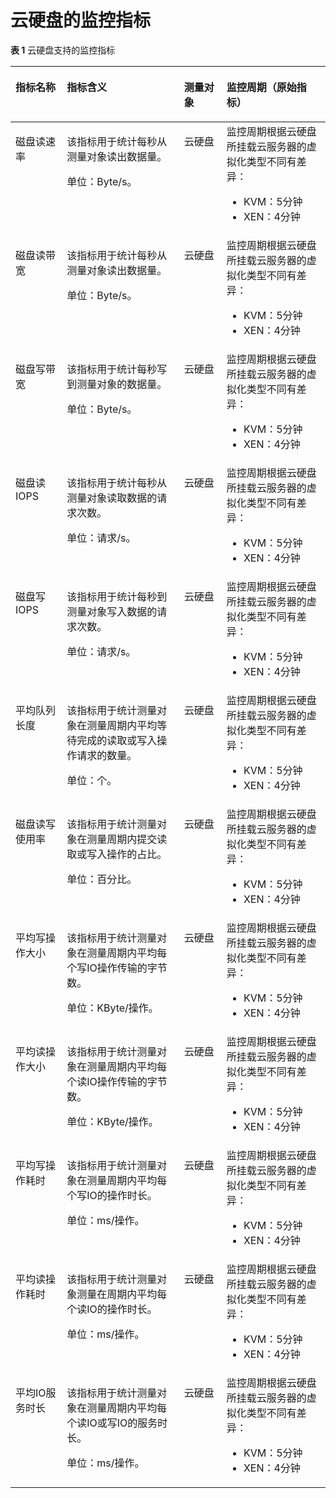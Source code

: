 # 云硬盘的监控指标<a name="ZH-CN_TOPIC_0084572318"></a>

**表 1**  云硬盘支持的监控指标

<a name="table119871055813"></a>
<table><thead align="left"><tr id="zh-cn_topic_0095137102_row7299845174418"><th class="cellrowborder" valign="top" width="16.32%" id="mcps1.2.5.1.1"><p id="zh-cn_topic_0095137102_p7299164517441"><a name="zh-cn_topic_0095137102_p7299164517441"></a><a name="zh-cn_topic_0095137102_p7299164517441"></a>指标名称</p>
</th>
<th class="cellrowborder" valign="top" width="37.2%" id="mcps1.2.5.1.2"><p id="zh-cn_topic_0095137102_p20300194510442"><a name="zh-cn_topic_0095137102_p20300194510442"></a><a name="zh-cn_topic_0095137102_p20300194510442"></a>指标含义</p>
</th>
<th class="cellrowborder" valign="top" width="13.489999999999998%" id="mcps1.2.5.1.3"><p id="zh-cn_topic_0095137102_p1730013458445"><a name="zh-cn_topic_0095137102_p1730013458445"></a><a name="zh-cn_topic_0095137102_p1730013458445"></a>测量对象</p>
</th>
<th class="cellrowborder" valign="top" width="32.99%" id="mcps1.2.5.1.4"><p id="zh-cn_topic_0095137102_p1489034132517"><a name="zh-cn_topic_0095137102_p1489034132517"></a><a name="zh-cn_topic_0095137102_p1489034132517"></a>监控周期（原始指标）</p>
</th>
</tr>
</thead>
<tbody><tr id="zh-cn_topic_0095137102_row130211454448"><td class="cellrowborder" valign="top" width="16.32%" headers="mcps1.2.5.1.1 "><p id="zh-cn_topic_0095137102_p430284514414"><a name="zh-cn_topic_0095137102_p430284514414"></a><a name="zh-cn_topic_0095137102_p430284514414"></a>磁盘读速率</p>
</td>
<td class="cellrowborder" valign="top" width="37.2%" headers="mcps1.2.5.1.2 "><p id="zh-cn_topic_0095137102_p3515183844613"><a name="zh-cn_topic_0095137102_p3515183844613"></a><a name="zh-cn_topic_0095137102_p3515183844613"></a>该指标用于统计每秒从测量对象读出数据量。</p>
<p id="zh-cn_topic_0095137102_p3303745174410"><a name="zh-cn_topic_0095137102_p3303745174410"></a><a name="zh-cn_topic_0095137102_p3303745174410"></a>单位：Byte/s。</p>
</td>
<td class="cellrowborder" valign="top" width="13.489999999999998%" headers="mcps1.2.5.1.3 "><p id="zh-cn_topic_0095137102_p133031245114411"><a name="zh-cn_topic_0095137102_p133031245114411"></a><a name="zh-cn_topic_0095137102_p133031245114411"></a>云硬盘</p>
</td>
<td class="cellrowborder" valign="top" width="32.99%" headers="mcps1.2.5.1.4 "><div class="p" id="zh-cn_topic_0095137102_p1560465462516"><a name="zh-cn_topic_0095137102_p1560465462516"></a><a name="zh-cn_topic_0095137102_p1560465462516"></a>监控周期根据云硬盘所挂载<span id="zh-cn_topic_0095137102_text9384132716509"><a name="zh-cn_topic_0095137102_text9384132716509"></a><a name="zh-cn_topic_0095137102_text9384132716509"></a>云服务器</span>的虚拟化类型不同有差异：<a name="zh-cn_topic_0095137102_ul760455415251"></a><a name="zh-cn_topic_0095137102_ul760455415251"></a><ul id="zh-cn_topic_0095137102_ul760455415251"><li>KVM：5分钟</li><li>XEN：4分钟</li></ul>
</div>
</td>
</tr>
<tr id="zh-cn_topic_0095137102_row58713584313"><td class="cellrowborder" valign="top" width="16.32%" headers="mcps1.2.5.1.1 "><p id="zh-cn_topic_0095137102_p639293919437"><a name="zh-cn_topic_0095137102_p639293919437"></a><a name="zh-cn_topic_0095137102_p639293919437"></a>磁盘读带宽</p>
</td>
<td class="cellrowborder" valign="top" width="37.2%" headers="mcps1.2.5.1.2 "><p id="zh-cn_topic_0095137102_p63947395438"><a name="zh-cn_topic_0095137102_p63947395438"></a><a name="zh-cn_topic_0095137102_p63947395438"></a>该指标用于统计每秒从测量对象读出数据量。</p>
<p id="zh-cn_topic_0095137102_p19395103912436"><a name="zh-cn_topic_0095137102_p19395103912436"></a><a name="zh-cn_topic_0095137102_p19395103912436"></a>单位：Byte/s。</p>
</td>
<td class="cellrowborder" valign="top" width="13.489999999999998%" headers="mcps1.2.5.1.3 "><p id="zh-cn_topic_0095137102_p75621043204313"><a name="zh-cn_topic_0095137102_p75621043204313"></a><a name="zh-cn_topic_0095137102_p75621043204313"></a>云硬盘</p>
</td>
<td class="cellrowborder" valign="top" width="32.99%" headers="mcps1.2.5.1.4 "><div class="p" id="zh-cn_topic_0095137102_p1453715378277"><a name="zh-cn_topic_0095137102_p1453715378277"></a><a name="zh-cn_topic_0095137102_p1453715378277"></a>监控周期根据云硬盘所挂载<span id="zh-cn_topic_0095137102_zh-cn_topic_0095137102_text9384132716509"><a name="zh-cn_topic_0095137102_zh-cn_topic_0095137102_text9384132716509"></a><a name="zh-cn_topic_0095137102_zh-cn_topic_0095137102_text9384132716509"></a>云服务器</span>的虚拟化类型不同有差异：<a name="zh-cn_topic_0095137102_zh-cn_topic_0095137102_ul760455415251"></a><a name="zh-cn_topic_0095137102_zh-cn_topic_0095137102_ul760455415251"></a><ul id="zh-cn_topic_0095137102_zh-cn_topic_0095137102_ul760455415251"><li>KVM：5分钟</li><li>XEN：4分钟</li></ul>
</div>
</td>
</tr>
<tr id="zh-cn_topic_0095137102_row79016514437"><td class="cellrowborder" valign="top" width="16.32%" headers="mcps1.2.5.1.1 "><p id="zh-cn_topic_0095137102_p1039719396437"><a name="zh-cn_topic_0095137102_p1039719396437"></a><a name="zh-cn_topic_0095137102_p1039719396437"></a>磁盘写带宽</p>
</td>
<td class="cellrowborder" valign="top" width="37.2%" headers="mcps1.2.5.1.2 "><p id="zh-cn_topic_0095137102_p1439873904318"><a name="zh-cn_topic_0095137102_p1439873904318"></a><a name="zh-cn_topic_0095137102_p1439873904318"></a>该指标用于统计每秒写到测量对象的数据量。</p>
<p id="zh-cn_topic_0095137102_p1040033904311"><a name="zh-cn_topic_0095137102_p1040033904311"></a><a name="zh-cn_topic_0095137102_p1040033904311"></a>单位：Byte/s。</p>
</td>
<td class="cellrowborder" valign="top" width="13.489999999999998%" headers="mcps1.2.5.1.3 "><p id="zh-cn_topic_0095137102_p1856324311438"><a name="zh-cn_topic_0095137102_p1856324311438"></a><a name="zh-cn_topic_0095137102_p1856324311438"></a>云硬盘</p>
</td>
<td class="cellrowborder" valign="top" width="32.99%" headers="mcps1.2.5.1.4 "><div class="p" id="zh-cn_topic_0095137102_p21136395275"><a name="zh-cn_topic_0095137102_p21136395275"></a><a name="zh-cn_topic_0095137102_p21136395275"></a>监控周期根据云硬盘所挂载<span id="zh-cn_topic_0095137102_zh-cn_topic_0095137102_text9384132716509_1"><a name="zh-cn_topic_0095137102_zh-cn_topic_0095137102_text9384132716509_1"></a><a name="zh-cn_topic_0095137102_zh-cn_topic_0095137102_text9384132716509_1"></a>云服务器</span>的虚拟化类型不同有差异：<a name="zh-cn_topic_0095137102_zh-cn_topic_0095137102_ul760455415251_1"></a><a name="zh-cn_topic_0095137102_zh-cn_topic_0095137102_ul760455415251_1"></a><ul id="zh-cn_topic_0095137102_zh-cn_topic_0095137102_ul760455415251_1"><li>KVM：5分钟</li><li>XEN：4分钟</li></ul>
</div>
</td>
</tr>
<tr id="zh-cn_topic_0095137102_row29018554320"><td class="cellrowborder" valign="top" width="16.32%" headers="mcps1.2.5.1.1 "><p id="zh-cn_topic_0095137102_p16405193904316"><a name="zh-cn_topic_0095137102_p16405193904316"></a><a name="zh-cn_topic_0095137102_p16405193904316"></a>磁盘读IOPS</p>
</td>
<td class="cellrowborder" valign="top" width="37.2%" headers="mcps1.2.5.1.2 "><p id="zh-cn_topic_0095137102_p1440793924312"><a name="zh-cn_topic_0095137102_p1440793924312"></a><a name="zh-cn_topic_0095137102_p1440793924312"></a>该指标用于统计每秒从测量对象读取数据的请求次数。</p>
<p id="zh-cn_topic_0095137102_p2040873910435"><a name="zh-cn_topic_0095137102_p2040873910435"></a><a name="zh-cn_topic_0095137102_p2040873910435"></a>单位：请求/s。</p>
</td>
<td class="cellrowborder" valign="top" width="13.489999999999998%" headers="mcps1.2.5.1.3 "><p id="zh-cn_topic_0095137102_p12567114314431"><a name="zh-cn_topic_0095137102_p12567114314431"></a><a name="zh-cn_topic_0095137102_p12567114314431"></a>云硬盘</p>
</td>
<td class="cellrowborder" valign="top" width="32.99%" headers="mcps1.2.5.1.4 "><div class="p" id="zh-cn_topic_0095137102_p1418934092714"><a name="zh-cn_topic_0095137102_p1418934092714"></a><a name="zh-cn_topic_0095137102_p1418934092714"></a>监控周期根据云硬盘所挂载<span id="zh-cn_topic_0095137102_zh-cn_topic_0095137102_text9384132716509_2"><a name="zh-cn_topic_0095137102_zh-cn_topic_0095137102_text9384132716509_2"></a><a name="zh-cn_topic_0095137102_zh-cn_topic_0095137102_text9384132716509_2"></a>云服务器</span>的虚拟化类型不同有差异：<a name="zh-cn_topic_0095137102_zh-cn_topic_0095137102_ul760455415251_2"></a><a name="zh-cn_topic_0095137102_zh-cn_topic_0095137102_ul760455415251_2"></a><ul id="zh-cn_topic_0095137102_zh-cn_topic_0095137102_ul760455415251_2"><li>KVM：5分钟</li><li>XEN：4分钟</li></ul>
</div>
</td>
</tr>
<tr id="zh-cn_topic_0095137102_row17904512439"><td class="cellrowborder" valign="top" width="16.32%" headers="mcps1.2.5.1.1 "><p id="zh-cn_topic_0095137102_p1941163924310"><a name="zh-cn_topic_0095137102_p1941163924310"></a><a name="zh-cn_topic_0095137102_p1941163924310"></a>磁盘写IOPS</p>
</td>
<td class="cellrowborder" valign="top" width="37.2%" headers="mcps1.2.5.1.2 "><p id="zh-cn_topic_0095137102_p24133398432"><a name="zh-cn_topic_0095137102_p24133398432"></a><a name="zh-cn_topic_0095137102_p24133398432"></a>该指标用于统计每秒到测量对象写入数据的请求次数。</p>
<p id="zh-cn_topic_0095137102_p114151739164315"><a name="zh-cn_topic_0095137102_p114151739164315"></a><a name="zh-cn_topic_0095137102_p114151739164315"></a>单位：请求/s。</p>
</td>
<td class="cellrowborder" valign="top" width="13.489999999999998%" headers="mcps1.2.5.1.3 "><p id="zh-cn_topic_0095137102_p5569243174314"><a name="zh-cn_topic_0095137102_p5569243174314"></a><a name="zh-cn_topic_0095137102_p5569243174314"></a>云硬盘</p>
</td>
<td class="cellrowborder" valign="top" width="32.99%" headers="mcps1.2.5.1.4 "><div class="p" id="zh-cn_topic_0095137102_p1743594214276"><a name="zh-cn_topic_0095137102_p1743594214276"></a><a name="zh-cn_topic_0095137102_p1743594214276"></a>监控周期根据云硬盘所挂载<span id="zh-cn_topic_0095137102_zh-cn_topic_0095137102_text9384132716509_3"><a name="zh-cn_topic_0095137102_zh-cn_topic_0095137102_text9384132716509_3"></a><a name="zh-cn_topic_0095137102_zh-cn_topic_0095137102_text9384132716509_3"></a>云服务器</span>的虚拟化类型不同有差异：<a name="zh-cn_topic_0095137102_zh-cn_topic_0095137102_ul760455415251_3"></a><a name="zh-cn_topic_0095137102_zh-cn_topic_0095137102_ul760455415251_3"></a><ul id="zh-cn_topic_0095137102_zh-cn_topic_0095137102_ul760455415251_3"><li>KVM：5分钟</li><li>XEN：4分钟</li></ul>
</div>
</td>
</tr>
<tr id="zh-cn_topic_0095137102_row44137152423"><td class="cellrowborder" valign="top" width="16.32%" headers="mcps1.2.5.1.1 "><p id="zh-cn_topic_0095137102_p49626508493"><a name="zh-cn_topic_0095137102_p49626508493"></a><a name="zh-cn_topic_0095137102_p49626508493"></a>平均队列长度</p>
</td>
<td class="cellrowborder" valign="top" width="37.2%" headers="mcps1.2.5.1.2 "><p id="zh-cn_topic_0095137102_p5273172205418"><a name="zh-cn_topic_0095137102_p5273172205418"></a><a name="zh-cn_topic_0095137102_p5273172205418"></a>该指标用于统计测量对象在测量周期内平均等待完成的读取或写入操作请求的数量。</p>
<p id="zh-cn_topic_0095137102_p727412195419"><a name="zh-cn_topic_0095137102_p727412195419"></a><a name="zh-cn_topic_0095137102_p727412195419"></a>单位：个。</p>
</td>
<td class="cellrowborder" valign="top" width="13.489999999999998%" headers="mcps1.2.5.1.3 "><p id="zh-cn_topic_0095137102_p15142211497"><a name="zh-cn_topic_0095137102_p15142211497"></a><a name="zh-cn_topic_0095137102_p15142211497"></a>云硬盘</p>
</td>
<td class="cellrowborder" valign="top" width="32.99%" headers="mcps1.2.5.1.4 "><div class="p" id="zh-cn_topic_0095137102_p3516114352711"><a name="zh-cn_topic_0095137102_p3516114352711"></a><a name="zh-cn_topic_0095137102_p3516114352711"></a>监控周期根据云硬盘所挂载<span id="zh-cn_topic_0095137102_zh-cn_topic_0095137102_text9384132716509_4"><a name="zh-cn_topic_0095137102_zh-cn_topic_0095137102_text9384132716509_4"></a><a name="zh-cn_topic_0095137102_zh-cn_topic_0095137102_text9384132716509_4"></a>云服务器</span>的虚拟化类型不同有差异：<a name="zh-cn_topic_0095137102_zh-cn_topic_0095137102_ul760455415251_4"></a><a name="zh-cn_topic_0095137102_zh-cn_topic_0095137102_ul760455415251_4"></a><ul id="zh-cn_topic_0095137102_zh-cn_topic_0095137102_ul760455415251_4"><li>KVM：5分钟</li><li>XEN：4分钟</li></ul>
</div>
</td>
</tr>
<tr id="zh-cn_topic_0095137102_row15413171544216"><td class="cellrowborder" valign="top" width="16.32%" headers="mcps1.2.5.1.1 "><p id="zh-cn_topic_0095137102_p818164316490"><a name="zh-cn_topic_0095137102_p818164316490"></a><a name="zh-cn_topic_0095137102_p818164316490"></a>磁盘读写使用率</p>
</td>
<td class="cellrowborder" valign="top" width="37.2%" headers="mcps1.2.5.1.2 "><p id="zh-cn_topic_0095137102_p133779141297"><a name="zh-cn_topic_0095137102_p133779141297"></a><a name="zh-cn_topic_0095137102_p133779141297"></a>该指标用于统计测量对象在测量周期内提交读取或写入操作的占比。</p>
<p id="zh-cn_topic_0095137102_p337816141292"><a name="zh-cn_topic_0095137102_p337816141292"></a><a name="zh-cn_topic_0095137102_p337816141292"></a>单位：百分比。</p>
</td>
<td class="cellrowborder" valign="top" width="13.489999999999998%" headers="mcps1.2.5.1.3 "><p id="zh-cn_topic_0095137102_p9161924498"><a name="zh-cn_topic_0095137102_p9161924498"></a><a name="zh-cn_topic_0095137102_p9161924498"></a>云硬盘</p>
</td>
<td class="cellrowborder" valign="top" width="32.99%" headers="mcps1.2.5.1.4 "><div class="p" id="zh-cn_topic_0095137102_p115574519272"><a name="zh-cn_topic_0095137102_p115574519272"></a><a name="zh-cn_topic_0095137102_p115574519272"></a>监控周期根据云硬盘所挂载<span id="zh-cn_topic_0095137102_zh-cn_topic_0095137102_text9384132716509_5"><a name="zh-cn_topic_0095137102_zh-cn_topic_0095137102_text9384132716509_5"></a><a name="zh-cn_topic_0095137102_zh-cn_topic_0095137102_text9384132716509_5"></a>云服务器</span>的虚拟化类型不同有差异：<a name="zh-cn_topic_0095137102_zh-cn_topic_0095137102_ul760455415251_5"></a><a name="zh-cn_topic_0095137102_zh-cn_topic_0095137102_ul760455415251_5"></a><ul id="zh-cn_topic_0095137102_zh-cn_topic_0095137102_ul760455415251_5"><li>KVM：5分钟</li><li>XEN：4分钟</li></ul>
</div>
</td>
</tr>
<tr id="zh-cn_topic_0095137102_row1241316159422"><td class="cellrowborder" valign="top" width="16.32%" headers="mcps1.2.5.1.1 "><p id="zh-cn_topic_0095137102_p499845814498"><a name="zh-cn_topic_0095137102_p499845814498"></a><a name="zh-cn_topic_0095137102_p499845814498"></a>平均写操作大小</p>
</td>
<td class="cellrowborder" valign="top" width="37.2%" headers="mcps1.2.5.1.2 "><p id="zh-cn_topic_0095137102_p8409538280"><a name="zh-cn_topic_0095137102_p8409538280"></a><a name="zh-cn_topic_0095137102_p8409538280"></a>该指标用于统计测量对象在测量周期内平均每个写IO操作传输的字节数。</p>
<p id="zh-cn_topic_0095137102_p0409143812812"><a name="zh-cn_topic_0095137102_p0409143812812"></a><a name="zh-cn_topic_0095137102_p0409143812812"></a>单位：KByte/操作。</p>
</td>
<td class="cellrowborder" valign="top" width="13.489999999999998%" headers="mcps1.2.5.1.3 "><p id="zh-cn_topic_0095137102_p1319328498"><a name="zh-cn_topic_0095137102_p1319328498"></a><a name="zh-cn_topic_0095137102_p1319328498"></a>云硬盘</p>
</td>
<td class="cellrowborder" valign="top" width="32.99%" headers="mcps1.2.5.1.4 "><div class="p" id="zh-cn_topic_0095137102_p139711452271"><a name="zh-cn_topic_0095137102_p139711452271"></a><a name="zh-cn_topic_0095137102_p139711452271"></a>监控周期根据云硬盘所挂载<span id="zh-cn_topic_0095137102_zh-cn_topic_0095137102_text9384132716509_6"><a name="zh-cn_topic_0095137102_zh-cn_topic_0095137102_text9384132716509_6"></a><a name="zh-cn_topic_0095137102_zh-cn_topic_0095137102_text9384132716509_6"></a>云服务器</span>的虚拟化类型不同有差异：<a name="zh-cn_topic_0095137102_zh-cn_topic_0095137102_ul760455415251_6"></a><a name="zh-cn_topic_0095137102_zh-cn_topic_0095137102_ul760455415251_6"></a><ul id="zh-cn_topic_0095137102_zh-cn_topic_0095137102_ul760455415251_6"><li>KVM：5分钟</li><li>XEN：4分钟</li></ul>
</div>
</td>
</tr>
<tr id="zh-cn_topic_0095137102_row1036637154212"><td class="cellrowborder" valign="top" width="16.32%" headers="mcps1.2.5.1.1 "><p id="zh-cn_topic_0095137102_p5246356174915"><a name="zh-cn_topic_0095137102_p5246356174915"></a><a name="zh-cn_topic_0095137102_p5246356174915"></a>平均读操作大小</p>
</td>
<td class="cellrowborder" valign="top" width="37.2%" headers="mcps1.2.5.1.2 "><p id="zh-cn_topic_0095137102_p113383203718"><a name="zh-cn_topic_0095137102_p113383203718"></a><a name="zh-cn_topic_0095137102_p113383203718"></a>该指标用于统计测量对象在测量周期内平均每个读IO操作传输的字节数。</p>
<p id="zh-cn_topic_0095137102_p12339152019715"><a name="zh-cn_topic_0095137102_p12339152019715"></a><a name="zh-cn_topic_0095137102_p12339152019715"></a>单位：KByte/操作。</p>
</td>
<td class="cellrowborder" valign="top" width="13.489999999999998%" headers="mcps1.2.5.1.3 "><p id="zh-cn_topic_0095137102_p142119217495"><a name="zh-cn_topic_0095137102_p142119217495"></a><a name="zh-cn_topic_0095137102_p142119217495"></a>云硬盘</p>
</td>
<td class="cellrowborder" valign="top" width="32.99%" headers="mcps1.2.5.1.4 "><div class="p" id="zh-cn_topic_0095137102_p930319478272"><a name="zh-cn_topic_0095137102_p930319478272"></a><a name="zh-cn_topic_0095137102_p930319478272"></a>监控周期根据云硬盘所挂载<span id="zh-cn_topic_0095137102_zh-cn_topic_0095137102_text9384132716509_7"><a name="zh-cn_topic_0095137102_zh-cn_topic_0095137102_text9384132716509_7"></a><a name="zh-cn_topic_0095137102_zh-cn_topic_0095137102_text9384132716509_7"></a>云服务器</span>的虚拟化类型不同有差异：<a name="zh-cn_topic_0095137102_zh-cn_topic_0095137102_ul760455415251_7"></a><a name="zh-cn_topic_0095137102_zh-cn_topic_0095137102_ul760455415251_7"></a><ul id="zh-cn_topic_0095137102_zh-cn_topic_0095137102_ul760455415251_7"><li>KVM：5分钟</li><li>XEN：4分钟</li></ul>
</div>
</td>
</tr>
<tr id="zh-cn_topic_0095137102_row143683764211"><td class="cellrowborder" valign="top" width="16.32%" headers="mcps1.2.5.1.1 "><p id="zh-cn_topic_0095137102_p335911116315"><a name="zh-cn_topic_0095137102_p335911116315"></a><a name="zh-cn_topic_0095137102_p335911116315"></a>平均写操作耗时</p>
</td>
<td class="cellrowborder" valign="top" width="37.2%" headers="mcps1.2.5.1.2 "><p id="zh-cn_topic_0095137102_p4562113818612"><a name="zh-cn_topic_0095137102_p4562113818612"></a><a name="zh-cn_topic_0095137102_p4562113818612"></a>该指标用于统计测量对象在测量周期内平均每个写IO的操作时长。</p>
<p id="zh-cn_topic_0095137102_p35620388615"><a name="zh-cn_topic_0095137102_p35620388615"></a><a name="zh-cn_topic_0095137102_p35620388615"></a>单位：ms/操作。</p>
</td>
<td class="cellrowborder" valign="top" width="13.489999999999998%" headers="mcps1.2.5.1.3 "><p id="zh-cn_topic_0095137102_p1692316716493"><a name="zh-cn_topic_0095137102_p1692316716493"></a><a name="zh-cn_topic_0095137102_p1692316716493"></a>云硬盘</p>
</td>
<td class="cellrowborder" valign="top" width="32.99%" headers="mcps1.2.5.1.4 "><div class="p" id="zh-cn_topic_0095137102_p10699164892718"><a name="zh-cn_topic_0095137102_p10699164892718"></a><a name="zh-cn_topic_0095137102_p10699164892718"></a>监控周期根据云硬盘所挂载<span id="zh-cn_topic_0095137102_zh-cn_topic_0095137102_text9384132716509_8"><a name="zh-cn_topic_0095137102_zh-cn_topic_0095137102_text9384132716509_8"></a><a name="zh-cn_topic_0095137102_zh-cn_topic_0095137102_text9384132716509_8"></a>云服务器</span>的虚拟化类型不同有差异：<a name="zh-cn_topic_0095137102_zh-cn_topic_0095137102_ul760455415251_8"></a><a name="zh-cn_topic_0095137102_zh-cn_topic_0095137102_ul760455415251_8"></a><ul id="zh-cn_topic_0095137102_zh-cn_topic_0095137102_ul760455415251_8"><li>KVM：5分钟</li><li>XEN：4分钟</li></ul>
</div>
</td>
</tr>
<tr id="zh-cn_topic_0095137102_row836813764217"><td class="cellrowborder" valign="top" width="16.32%" headers="mcps1.2.5.1.1 "><p id="zh-cn_topic_0095137102_p728104125011"><a name="zh-cn_topic_0095137102_p728104125011"></a><a name="zh-cn_topic_0095137102_p728104125011"></a>平均读操作耗时</p>
</td>
<td class="cellrowborder" valign="top" width="37.2%" headers="mcps1.2.5.1.2 "><p id="zh-cn_topic_0095137102_p179002168612"><a name="zh-cn_topic_0095137102_p179002168612"></a><a name="zh-cn_topic_0095137102_p179002168612"></a>该指标用于统计测量对象测量在周期内平均每个读IO的操作时长。</p>
<p id="zh-cn_topic_0095137102_p179016161861"><a name="zh-cn_topic_0095137102_p179016161861"></a><a name="zh-cn_topic_0095137102_p179016161861"></a>单位：ms/操作。</p>
</td>
<td class="cellrowborder" valign="top" width="13.489999999999998%" headers="mcps1.2.5.1.3 "><p id="zh-cn_topic_0095137102_p4925672492"><a name="zh-cn_topic_0095137102_p4925672492"></a><a name="zh-cn_topic_0095137102_p4925672492"></a>云硬盘</p>
</td>
<td class="cellrowborder" valign="top" width="32.99%" headers="mcps1.2.5.1.4 "><div class="p" id="zh-cn_topic_0095137102_p137381503276"><a name="zh-cn_topic_0095137102_p137381503276"></a><a name="zh-cn_topic_0095137102_p137381503276"></a>监控周期根据云硬盘所挂载<span id="zh-cn_topic_0095137102_zh-cn_topic_0095137102_text9384132716509_9"><a name="zh-cn_topic_0095137102_zh-cn_topic_0095137102_text9384132716509_9"></a><a name="zh-cn_topic_0095137102_zh-cn_topic_0095137102_text9384132716509_9"></a>云服务器</span>的虚拟化类型不同有差异：<a name="zh-cn_topic_0095137102_zh-cn_topic_0095137102_ul760455415251_9"></a><a name="zh-cn_topic_0095137102_zh-cn_topic_0095137102_ul760455415251_9"></a><ul id="zh-cn_topic_0095137102_zh-cn_topic_0095137102_ul760455415251_9"><li>KVM：5分钟</li><li>XEN：4分钟</li></ul>
</div>
</td>
</tr>
<tr id="zh-cn_topic_0095137102_row1836837124210"><td class="cellrowborder" valign="top" width="16.32%" headers="mcps1.2.5.1.1 "><p id="zh-cn_topic_0095137102_p1994204813492"><a name="zh-cn_topic_0095137102_p1994204813492"></a><a name="zh-cn_topic_0095137102_p1994204813492"></a>平均IO服务时长</p>
</td>
<td class="cellrowborder" valign="top" width="37.2%" headers="mcps1.2.5.1.2 "><p id="zh-cn_topic_0095137102_p13139107726"><a name="zh-cn_topic_0095137102_p13139107726"></a><a name="zh-cn_topic_0095137102_p13139107726"></a>该指标用于统计测量对象在测量周期内平均每个读IO或写IO的服务时长。</p>
<p id="zh-cn_topic_0095137102_p1914015715219"><a name="zh-cn_topic_0095137102_p1914015715219"></a><a name="zh-cn_topic_0095137102_p1914015715219"></a>单位：ms/操作。</p>
</td>
<td class="cellrowborder" valign="top" width="13.489999999999998%" headers="mcps1.2.5.1.3 "><p id="zh-cn_topic_0095137102_p199271575492"><a name="zh-cn_topic_0095137102_p199271575492"></a><a name="zh-cn_topic_0095137102_p199271575492"></a>云硬盘</p>
</td>
<td class="cellrowborder" valign="top" width="32.99%" headers="mcps1.2.5.1.4 "><div class="p" id="zh-cn_topic_0095137102_p156891851192719"><a name="zh-cn_topic_0095137102_p156891851192719"></a><a name="zh-cn_topic_0095137102_p156891851192719"></a>监控周期根据云硬盘所挂载<span id="zh-cn_topic_0095137102_zh-cn_topic_0095137102_text9384132716509_10"><a name="zh-cn_topic_0095137102_zh-cn_topic_0095137102_text9384132716509_10"></a><a name="zh-cn_topic_0095137102_zh-cn_topic_0095137102_text9384132716509_10"></a>云服务器</span>的虚拟化类型不同有差异：<a name="zh-cn_topic_0095137102_zh-cn_topic_0095137102_ul760455415251_10"></a><a name="zh-cn_topic_0095137102_zh-cn_topic_0095137102_ul760455415251_10"></a><ul id="zh-cn_topic_0095137102_zh-cn_topic_0095137102_ul760455415251_10"><li>KVM：5分钟</li><li>XEN：4分钟</li></ul>
</div>
</td>
</tr>
</tbody>
</table>

